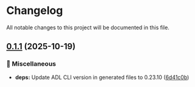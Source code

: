 # Changelog

All notable changes to this project will be documented in this file.

## [0.1.1](https://github.com/inference-gateway/mock-agent/compare/v0.1.0...v0.1.1) (2025-10-19)

### 🔧 Miscellaneous

* **deps:** Update ADL CLI version in generated files to 0.23.10 ([6d41c0b](https://github.com/inference-gateway/mock-agent/commit/6d41c0b4e031e1e32ee3164fc2444e57d510f49c))
